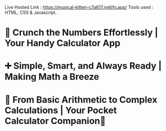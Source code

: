 Live Hosted Link : https://musical-kitten-c7a617.netlify.app/ 
Tools used : HTML, CSS & Javascript.
# 🧮 Crunch the Numbers Effortlessly | Your Handy Calculator App
# ➕ Simple, Smart, and Always Ready | Making Math a Breeze
# 🔢 From Basic Arithmetic to Complex Calculations | Your Pocket Calculator Companion🌟
                    
